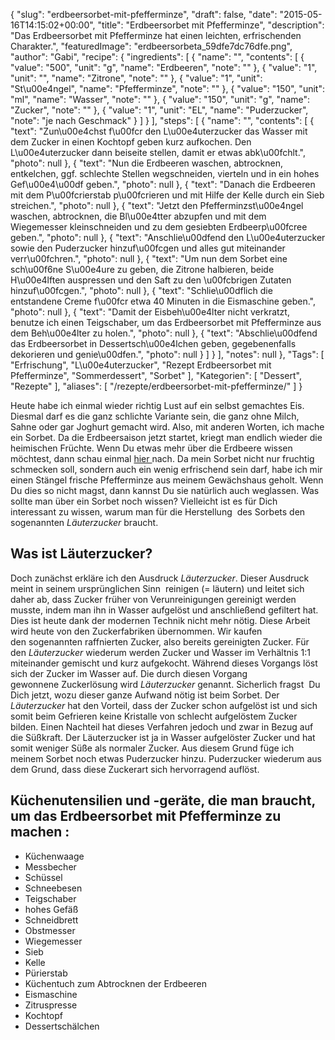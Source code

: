 {
    "slug": "erdbeersorbet-mit-pfefferminze",
    "draft": false,
    "date": "2015-05-16T14:15:02+00:00",
    "title": "Erdbeersorbet mit Pfefferminze",
    "description": "Das Erdbeersorbet mit Pfefferminze hat einen leichten, erfrischenden Charakter.",
    "featuredImage": "erdbeersorbeta_59dfe7dc76dfe.png",
    "author": "Gabi",
    "recipe": {
        "ingredients": [
            {
                "name": "",
                "contents": [
                    {
                        "value": "500",
                        "unit": "g",
                        "name": "Erdbeeren",
                        "note": ""
                    },
                    {
                        "value": "1",
                        "unit": "",
                        "name": "Zitrone",
                        "note": ""
                    },
                    {
                        "value": "1",
                        "unit": "St\u00e4ngel",
                        "name": "Pfefferminze",
                        "note": ""
                    },
                    {
                        "value": "150",
                        "unit": "ml",
                        "name": "Wasser",
                        "note": ""
                    },
                    {
                        "value": "150",
                        "unit": "g",
                        "name": "Zucker",
                        "note": ""
                    },
                    {
                        "value": "1",
                        "unit": "EL",
                        "name": "Puderzucker",
                        "note": "je nach Geschmack"
                    }
                ]
            }
        ],
        "steps": [
            {
                "name": "",
                "contents": [
                    {
                        "text": "Zun\u00e4chst f\u00fcr den L\u00e4uterzucker das Wasser mit dem Zucker in einen Kochtopf geben kurz aufkochen. Den L\u00e4uterzucker dann beiseite stellen, damit er etwas abk\u00fchlt.",
                        "photo": null
                    },
                    {
                        "text": "Nun die Erdbeeren waschen, abtrocknen, entkelchen, ggf. schlechte Stellen wegschneiden, vierteln und in ein hohes Gef\u00e4\u00df geben.",
                        "photo": null
                    },
                    {
                        "text": "Danach die Erdbeeren mit dem P\u00fcrierstab p\u00fcrieren und mit Hilfe der Kelle durch ein Sieb streichen.",
                        "photo": null
                    },
                    {
                        "text": "Jetzt den Pfefferminzst\u00e4ngel waschen, abtrocknen, die Bl\u00e4tter abzupfen und mit dem Wiegemesser kleinschneiden und zu dem gesiebten Erdbeerp\u00fcree geben.",
                        "photo": null
                    },
                    {
                        "text": "Anschlie\u00dfend den L\u00e4uterzucker sowie den Puderzucker hinzuf\u00fcgen und alles gut miteinander verr\u00fchren.",
                        "photo": null
                    },
                    {
                        "text": "Um nun dem Sorbet eine sch\u00f6ne S\u00e4ure zu geben, die Zitrone halbieren, beide H\u00e4lften auspressen und den Saft zu den \u00fcbrigen Zutaten hinzuf\u00fcgen.",
                        "photo": null
                    },
                    {
                        "text": "Schlie\u00dflich die entstandene Creme f\u00fcr etwa 40 Minuten in die Eismaschine geben.",
                        "photo": null
                    },
                    {
                        "text": "Damit der Eisbeh\u00e4lter nicht verkratzt, benutze ich einen Teigschaber, um das Erdbeersorbet mit Pfefferminze aus dem Beh\u00e4lter zu holen.",
                        "photo": null
                    },
                    {
                        "text": "Abschlie\u00dfend das Erdbeersorbet in Dessertsch\u00e4lchen geben, gegebenenfalls  dekorieren und genie\u00dfen.",
                        "photo": null
                    }
                ]
            }
        ],
        "notes": null
    },
    "Tags": [
        "Erfrischung",
        "L\u00e4uterzucker",
        "Rezept Erdbeersorbet mit Pfefferminze",
        "Sommerdessert",
        "Sorbet"
    ],
    "Kategorien": [
        "Dessert",
        "Rezepte"
    ],
    "aliases": [
        "\/rezepte\/erdbeersorbet-mit-pfefferminze\/"
    ]
}

Heute habe ich einmal wieder richtig Lust auf ein selbst gemachtes Eis. Diesmal darf es die ganz schlichte Variante sein, die ganz ohne Milch, Sahne oder gar Joghurt gemacht wird. Also, mit anderen Worten, ich mache ein Sorbet. Da die Erdbeersaison jetzt startet, kriegt man endlich wieder die heimischen Früchte. Wenn Du etwas mehr über die Erdbeere wissen möchtest, dann schau einmal [hier ][1]nach. Da mein Sorbet nicht nur fruchtig schmecken soll, sondern auch ein wenig erfrischend sein darf, habe ich mir einen Stängel frische Pfefferminze aus meinem Gewächshaus geholt. Wenn Du dies so nicht magst, dann kannst Du sie natürlich auch weglassen. Was sollte man über ein Sorbet noch wissen? Vielleicht ist es für Dich interessant zu wissen, warum man für die Herstellung  des Sorbets den sogenannten _Läuterzucker_ braucht.

## Was ist Läuterzucker?

Doch zunächst erkläre ich den Ausdruck _Läuterzucker_. Dieser Ausdruck meint in seinem ursprünglichen Sinn  reinigen (= läutern) und leitet sich daher ab, dass Zucker früher von Verunreinigungen gereinigt werden musste, indem man ihn in Wasser aufgelöst und anschließend gefiltert hat. Dies ist heute dank der modernen Technik nicht mehr nötig. Diese Arbeit wird heute von den Zuckerfabriken übernommen. Wir kaufen den sogenannten raffnierten Zucker, also bereits gereinigten Zucker. Für den _Läuterzucker_ wiederum werden Zucker und Wasser im Verhältnis 1:1 miteinander gemischt und kurz aufgekocht. Während dieses Vorgangs löst sich der Zucker im Wasser auf. Die durch diesen Vorgang gewonnene Zuckerlösung wird _Läuterzucker_ genannt. Sicherlich fragst  Du Dich jetzt, wozu dieser ganze Aufwand nötig ist beim Sorbet. Der _Läuterzucker_ hat den Vorteil, dass der Zucker schon aufgelöst ist und sich somit beim Gefrieren keine Kristalle von schlecht aufgelöstem Zucker bilden. Einen Nachteil hat dieses Verfahren jedoch und zwar in Bezug auf die Süßkraft. Der Läuterzucker ist ja in Wasser aufgelöster Zucker und hat somit weniger Süße als normaler Zucker. Aus diesem Grund füge ich meinem Sorbet noch etwas Puderzucker hinzu. Puderzucker wiederum aus dem Grund, dass diese Zuckerart sich hervorragend auflöst.

## Küchenutensilien und -geräte, die man braucht, um das Erdbeersorbet mit Pfefferminze zu machen :

 * Küchenwaage
 * Messbecher
 * Schüssel
 * Schneebesen
 * Teigschaber
 * hohes Gefäß
 * Schneidbrett
 * Obstmesser
 * Wiegemesser
 * Sieb
 * Kelle
 * Pürierstab
 * Küchentuch zum Abtrocknen der Erdbeeren
 * Eismaschine
 * Zitruspresse
 * Kochtopf
 * Dessertschälchen



 [1]: https://kochfokus.de/wissenswert/die-erdbeere/